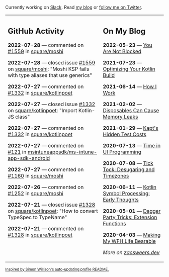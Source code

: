 Currently working on [Slack](https://slack.com/). Read [my blog](https://zacsweers.dev/) or [follow me on Twitter](https://twitter.com/ZacSweers).

<table><tr><td valign="top" width="60%">

## GitHub Activity
<!-- githubActivity starts -->
**2022-07-28** — commented on [#1559](https://github.com/square/moshi/issues/1559#issuecomment-1198202799) in [square/moshi](https://github.com/square/moshi)

**2022-07-28** — closed issue [#1559](https://github.com/square/moshi/issues/1559) on [square/moshi](https://github.com/square/moshi): "Moshi KSP fails with type aliases that use generics"

**2022-07-27** — commented on [#1332](https://github.com/square/kotlinpoet/issues/1332#issuecomment-1197621160) in [square/kotlinpoet](https://github.com/square/kotlinpoet)

**2022-07-27** — closed issue [#1332](https://github.com/square/kotlinpoet/issues/1332) on [square/kotlinpoet](https://github.com/square/kotlinpoet): "Import Kotlin-JS class"

**2022-07-27** — commented on [#1332](https://github.com/square/kotlinpoet/issues/1332#issuecomment-1197430477) in [square/kotlinpoet](https://github.com/square/kotlinpoet)

**2022-07-27** — commented on [#121](https://github.com/msintuneappsdk/ms-intune-app-sdk-android/issues/121#issuecomment-1197314993) in [msintuneappsdk/ms-intune-app-sdk-android](https://github.com/msintuneappsdk/ms-intune-app-sdk-android)

**2022-07-27** — commented on [#1160](https://github.com/square/moshi/issues/1160#issuecomment-1196305395) in [square/moshi](https://github.com/square/moshi)

**2022-07-26** — commented on [#1252](https://github.com/square/moshi/issues/1252#issuecomment-1196114401) in [square/moshi](https://github.com/square/moshi)

**2022-07-21** — closed issue [#1328](https://github.com/square/kotlinpoet/issues/1328) on [square/kotlinpoet](https://github.com/square/kotlinpoet): "How to convert TypeSpec to TypeName"

**2022-07-21** — commented on [#1328](https://github.com/square/kotlinpoet/issues/1328#issuecomment-1192101464) in [square/kotlinpoet](https://github.com/square/kotlinpoet)
<!-- githubActivity ends -->
</td><td valign="top" width="40%">

## On My Blog
<!-- blog starts -->
**2022-05-23** — [You Are Not Blocked](https://www.zacsweers.dev/you-are-not-blocked/)

**2021-07-23** — [Optimizing Your Kotlin Build](https://www.zacsweers.dev/optimizing-your-kotlin-build/)

**2021-06-14** — [How I Work](https://www.zacsweers.dev/how-i-work/)

**2021-02-02** — [Disposables Can Cause Memory Leaks](https://www.zacsweers.dev/disposables-can-cause-memory-leaks/)

**2021-01-29** — [Kapt's Hidden Test Costs](https://www.zacsweers.dev/kapts-hidden-test-costs/)

**2020-07-13** — [Time in UI Programming](https://www.zacsweers.dev/time-in-ui/)

**2020-07-08** — [Tick Tock: Desugaring and Timezones](https://www.zacsweers.dev/ticktock-desugaring-timezones/)

**2020-06-11** — [Kotlin Symbol Processing: Early Thoughts](https://www.zacsweers.dev/kotlin-symbol-processor-early-thoughts/)

**2020-05-01** — [Dagger Party Tricks: Extension Functions](https://www.zacsweers.dev/dagger-party-tricks-extension-functions/)

**2020-04-03** — [Making My WFH Life Bearable](https://www.zacsweers.dev/making-wfh-life-bearable/)
<!-- blog ends -->
_More on [zacsweers.dev](https://zacsweers.dev/)_
</td></tr></table>

<sub><a href="https://simonwillison.net/2020/Jul/10/self-updating-profile-readme/">Inspired by Simon Willison's auto-updating profile README.</a></sub>